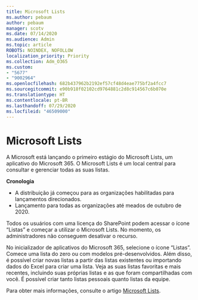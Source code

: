 ```yaml
---
title: Microsoft Lists
ms.author: pebaum
author: pebaum
manager: scotv
ms.date: 07/14/2020
ms.audience: Admin
ms.topic: article
ROBOTS: NOINDEX, NOFOLLOW
localization_priority: Priority
ms.collection: Adm_O365
ms.custom:
- "5677"
- "9002964"
ms.openlocfilehash: 682b437962b2192ef57cf48d4eae775bf2a4fcc7
ms.sourcegitcommit: e90b918f02102cd9764881c2d8c914567c6b070e
ms.translationtype: HT
ms.contentlocale: pt-BR
ms.lasthandoff: 07/29/2020
ms.locfileid: "46509000"
---
```

# <a name="microsoft-lists"></a>Microsoft Lists

A Microsoft está lançando o primeiro estágio do Microsoft Lists, um aplicativo do Microsoft 365. O Microsoft Lists é um local central para consultar e gerenciar todas as suas listas.  
  
**Cronologia**  

- A distribuição já começou para as organizações habilitadas para lançamentos direcionados.
- Lançamento para todas as organizações até meados de outubro de 2020.

Todos os usuários com uma licença do SharePoint podem acessar o ícone “Listas” e começar a utilizar o Microsoft Lists. No momento, os administradores não conseguem desativar o recurso.
 
No inicializador de aplicativos do Microsoft 365, selecione o ícone “Listas”. Comece uma lista do zero ou com modelos pré-desenvolvidos. Além disso, é possível criar novas listas a partir das listas existentes ou importando dados do Excel para criar uma lista. Veja as suas listas favoritas e mais recentes, incluindo suas próprias listas e as que foram compartilhadas com você. É possível criar tanto listas pessoais quanto listas da equipe.  

Para obter mais informações, consulte o artigo [Microsoft Lists](https://aka.ms/microsoftlists).